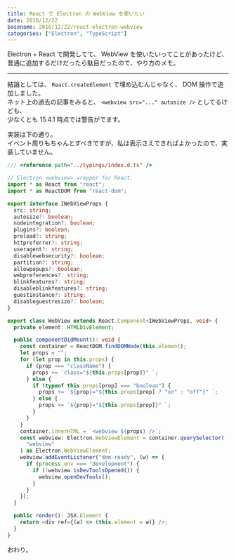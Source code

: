 ```yaml
---
title: React で Electron の WebView を使いたい
date: 2016/12/22
basename: 2016/12/22/react-electron-webview
categories: ["Electron", "TypeScript"]
---
```


Electron + React で開発してて、 WebView を使いたいってことがあったけど、  
普通に追加するだけだったら駄目だったので、やり方のメモ。

---

結論としては、 `React.createElement` で埋め込むんじゃなく、 DOM 操作で追加しました。  
ネット上の過去の記事をみると、 `<webview src="..." autosize />` としてるけども、  
少なくとも 15.4.1 時点では警告がでます。

実装は下の通り。  
イベント周りもちゃんとすべきですが、私は表示さえできればよかったので、実装していません。

```typescript
/// <reference path="../typings/index.d.ts" />

// Electron <webview> wrapper for React.
import * as React from "react";
import * as ReactDOM from "react-dom";

export interface IWebViewProps {
  src: string;
  autosize?: boolean;
  nodeintegration?: boolean;
  plugins?: boolean;
  preload?: string;
  httpreferrer?: string;
  useragent?: string;
  disablewebsecurity?: boolean;
  partition?: string;
  allowpopups?: boolean;
  webpreferences?: string;
  blinkfeatures?: string;
  disableblinkfeatures?: string;
  guestinstance?: string;
  disableguestresize?: boolean;
}

export class WebView extends React.Component<IWebViewProps, void> {
  private element: HTMLDivElement;

  public componentDidMount(): void {
    const container = ReactDOM.findDOMNode(this.element);
    let props = "";
    for (let prop in this.props) {
      if (prop === "className") {
        props += `class="${this.props[prop]}" `;
      } else {
        if (typeof this.props[prop] === "boolean") {
          props += `${prop}="${this.props[prop] ? "on" : "off"}" `;
        } else {
          props += `${prop}="${this.props[prop]}" `;
        }
      }
    }
    container.innerHTML = `<webview ${props} />`;
    const webview: Electron.WebViewElement = container.querySelector(
      "webview"
    ) as Electron.WebViewElement;
    webview.addEventListener("dom-ready", (w) => {
      if (process.env === "development") {
        if (!webview.isDevToolsOpened()) {
          webview.openDevTools();
        }
      }
    });
  }

  public render(): JSX.Element {
    return <div ref={(w) => (this.element = w)} />;
  }
}
```

おわり。
